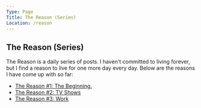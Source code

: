 ```yaml
---
Type: Page
Title: The Reason (Series)
Location: /reason
---
```


## The Reason (Series)
The Reason is a daily series of posts. I haven't committed to living forever, but I find a reason to live for one more day every day. Below are the reasons I have come up with so far:

- [The Reason #1: The Beginning.](/reason/1)
- [The Reason #2: TV Shows](/reason/2)
- [The Reason #3: Work](/reason/3)